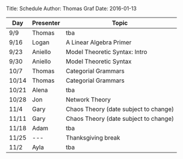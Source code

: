 Title: Schedule
Author: Thomas Graf
Date: 2016-01-13


| Day   | Presenter          | Topic                                                  |
|-------|--------------------|--------------------------------------------------------|
| 9/9   | Thomas             | tba                                                    |
| 9/16  | Logan              | A Linear Algebra Primer                                 |
| 9/23  | Aniello            | Model Theoretic Syntax: Intro                          |
| 9/30  | Aniello            | Model Theoretic Syntax                                 |
| 10/7  | Thomas             | Categorial Grammars                                    |
| 10/14 | Thomas             | Categorial Grammars                                    |
| 10/21 | Alena              | tba                                                    |
| 10/28 | Jon                | Network Theory                                         |
| 11/4  | Gary               | Chaos Theory (date subject to change)                  |
| 11/11 | Gary               | Chaos Theory (date subject to change)                  |
| 11/18 | Adam               | tba                                                    |
| 11/25 | ---                | Thanksgiving break                                     |
| 11/2  | Ayla               | tba                                                    |
